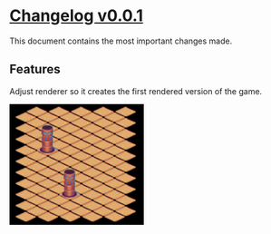 # [Changelog v0.0.1](changelogs/v0.0.1.md)

This document contains the most important changes made.

## Features

Adjust renderer so it creates the first rendered version of the game.

<p float="left">
  <img src="docs/images/old-versions/v0.0.1.png" alt="evaluation sheet task rows" width="47%" />
</p>
